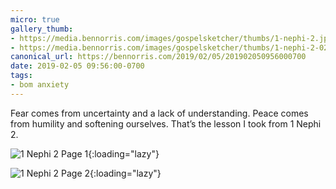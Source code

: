 ```yaml
---
micro: true
gallery_thumb:
- https://media.bennorris.com/images/gospelsketcher/thumbs/1-nephi-2.jpg
- https://media.bennorris.com/images/gospelsketcher/thumbs/1-nephi-2-02.jpg
canonical_url: https://bennorris.com/2019/02/05/201902050956000700
date: 2019-02-05 09:56:00-0700
tags:
- bom anxiety
---
```


Fear comes from uncertainty and a lack of understanding. Peace comes from humility and softening ourselves. That’s the lesson I took from 1 Nephi 2.

![1 Nephi 2 Page 1](https://media.bennorris.com/images/gospelsketcher/bom-anxiety-study/1-nephi-2.jpg){:loading="lazy"}

![1 Nephi 2 Page 2](https://media.bennorris.com/images/gospelsketcher/bom-anxiety-study/1-nephi-2-02.jpg){:loading="lazy"}
